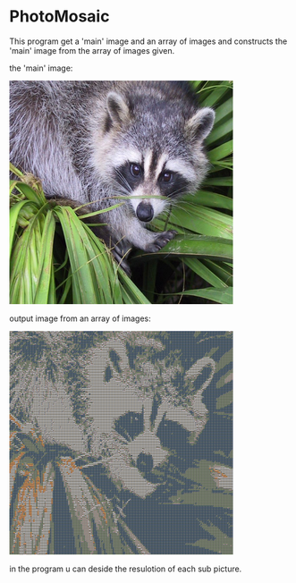 # PhotoMosaic
This program get a 'main' image and an array of images and constructs the 'main' image from the array of images given.

the 'main' image:

<img src="https://github.com/dannysheyn/PhotoMosaic/blob/master/filename.jpg" width="400" height="400">

output image from an array of images: 

<img src="https://github.com/dannysheyn/PhotoMosaic/blob/master/pic2.png" width="400" height="400">


in the program u can deside the resulotion of each sub picture.
